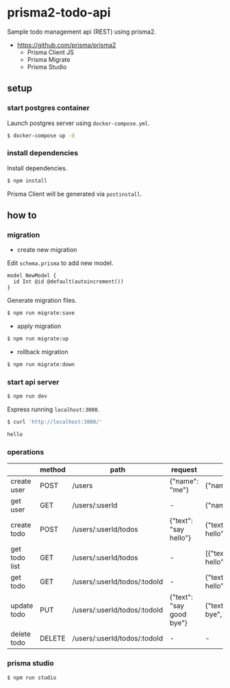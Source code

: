 # prisma2-todo-api

Sample todo management api (REST) using prisma2.

- https://github.com/prisma/prisma2
  - Prisma Client JS
  - Prisma Migrate
  - Prisma Studio

## setup

### start postgres container

Launch postgres server using `docker-compose.yml`.

```bash
$ docker-compose up -d
```

### install dependencies

Install dependencies.

```bash
$ npm install
```

Prisma Client will be generated via `postinstall`.

## how to

### migration

- create new migration

Edit `schema.prisma` to add new model.

```
model NewModel {
  id Int @id @default(autoincrement())
}
```

Generate migration files.

```bash
$ npm run migrate:save
```

- apply migration

```bash
$ npm run migrate:up
```

- rollback migration

```bash
$ npm run migrate:down
```

### start api server

```bash
$ npm run dev
```

Express running `localhost:3000`.

```bash
$ curl 'http://localhost:3000/'

hello
```

### operations

|               | method | path                         | request                  | response                            |
|---------------|--------|------------------------------|--------------------------|-------------------------------------|
| create user   | POST   | /users                       | {"name": "me"}           | {"name":"me","user_id":1}           |
| get user      | GET    | /users/:userId               | -                        | {"name":"me","user_id":1}           |
| create todo   | POST   | /users/:userId/todos         | {"text": "say hello"}    | {"text":"say hello","todo_id":1}    |
| get todo list | GET    | /users/:userId/todos         | -                        | [{"text":"say hello","todo_id":1}]  |
| get todo      | GET    | /users/:userId/todos/:todoId | -                        | {"text":"say hello","todo_id":1}    |
| update todo   | PUT    | /users/:userId/todos/:todoId | {"text": "say good bye"} | {"text":"say good bye","todo_id":1} |
| delete todo   | DELETE | /users/:userId/todos/:todoId | -                        | -                                   |

### prisma studio

```bash
$ npm run studio
```
